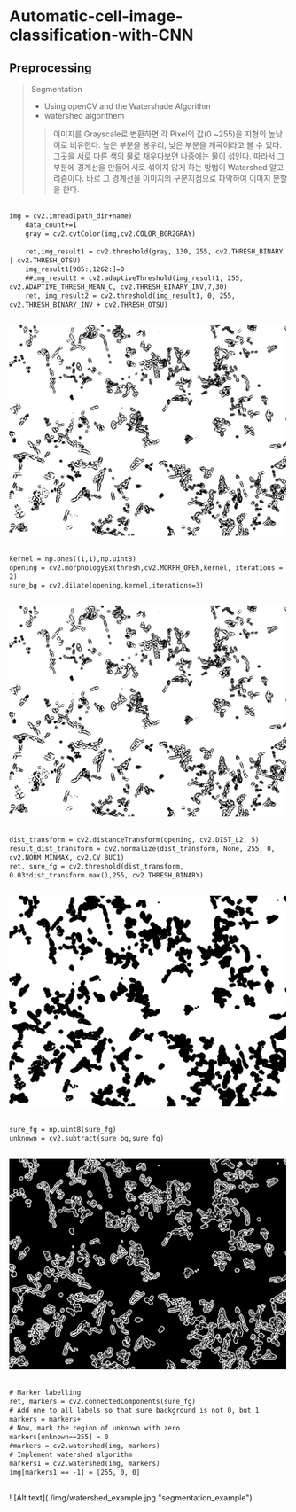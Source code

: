 # Automatic-cell-image-classification-with-CNN

## Preprocessing
> Segmentation
>    * Using openCV and the Watershade Algorithm
>    * watershed algorithem
>    >  이미지를 Grayscale로 변환하면 각 Pixel의 값(0 ~255)을 지형의 높낮이로 비유한다. 높은 부분을 봉우리, 낮은 부분을 계곡이라고 볼 수 있다. 그곳을 서로 다른 색의 물로 채우다보면 나중에는 물이 섞인다. 따라서 그 부분에 경계선을 만들어 서로 섞이지 않게 하는 방법이 Watershed 알고리즘이다. 바로 그 경계선을 이미지의 구분지점으로 파악하여 이미지 분할을 한다.
<pre>
<code>
img = cv2.imread(path_dir+name)
    data_count+=1
    gray = cv2.cvtColor(img,cv2.COLOR_BGR2GRAY)

    ret,img_result1 = cv2.threshold(gray, 130, 255, cv2.THRESH_BINARY | cv2.THRESH_OTSU)
    img_result1[985:,1262:]=0
    ##img_result2 = cv2.adaptiveThreshold(img_result1, 255, cv2.ADAPTIVE_THRESH_MEAN_C, cv2.THRESH_BINARY_INV,7,30)
    ret, img_result2 = cv2.threshold(img_result1, 0, 255, cv2.THRESH_BINARY_INV + cv2.THRESH_OTSU)
</code>
</pre>
<img src="./img/img1.jpg" width="500" height="380">
<pre>
<code>
kernel = np.ones((1,1),np.uint8)
opening = cv2.morphologyEx(thresh,cv2.MORPH_OPEN,kernel, iterations = 2)
sure_bg = cv2.dilate(opening,kernel,iterations=3)
</code>
</pre>
<img src="./img/img2.jpg" width="500" height="380">
<pre>
<code>
dist_transform = cv2.distanceTransform(opening, cv2.DIST_L2, 5)
result_dist_transform = cv2.normalize(dist_transform, None, 255, 0, cv2.NORM_MINMAX, cv2.CV_8UC1)
ret, sure_fg = cv2.threshold(dist_transform, 0.03*dist_transform.max(),255, cv2.THRESH_BINARY)
</code>
</pre>
<img src="./img/img3.jpg" width="500" height="380">
<pre>
<code>
sure_fg = np.uint8(sure_fg)
unknown = cv2.subtract(sure_bg,sure_fg)
</code>
</pre>
<img src="./img/img4.jpg" width="500" height="380">
<pre>
<code>
# Marker labelling
ret, markers = cv2.connectedComponents(sure_fg)
# Add one to all labels so that sure background is not 0, but 1
markers = markers+
# Now, mark the region of unknown with zero
markers[unknown==255] = 0
#markers = cv2.watershed(img, markers)
# Implement watershed algorithm
markers1 = cv2.watershed(img, markers)
img[markers1 == -1] = [255, 0, 0]
</code>
</pre>
 ! [Alt text](./img/watershed_example.jpg "segmentation_example")
